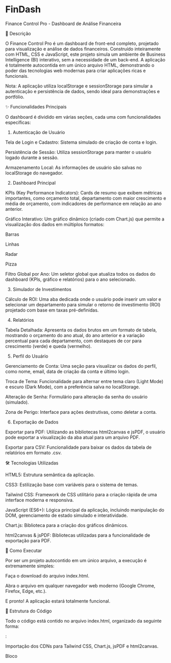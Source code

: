 # FinDash
Finance Control Pro - Dashboard de Análise Financeira

📜 Descrição

O Finance Control Pro é um dashboard de front-end completo, projetado para visualização e análise de dados financeiros. Construído inteiramente com HTML, CSS e JavaScript, este projeto simula um ambiente de Business Intelligence (BI) interativo, sem a necessidade de um back-end. A aplicação é totalmente autocontida em um único arquivo HTML, demonstrando o poder das tecnologias web modernas para criar aplicações ricas e funcionais.

Nota: A aplicação utiliza localStorage e sessionStorage para simular a autenticação e persistência de dados, sendo ideal para demonstrações e portfólio.

✨ Funcionalidades Principais

O dashboard é dividido em várias seções, cada uma com funcionalidades específicas:

1. Autenticação de Usuário

Tela de Login e Cadastro: Sistema simulado de criação de conta e login.

Persistência de Sessão: Utiliza sessionStorage para manter o usuário logado durante a sessão.

Armazenamento Local: As informações de usuário são salvas no localStorage do navegador.

2. Dashboard Principal

KPIs (Key Performance Indicators): Cards de resumo que exibem métricas importantes, como orçamento total, departamento com maior crescimento e média de orçamento, com indicadores de performance em relação ao ano anterior.

Gráfico Interativo: Um gráfico dinâmico (criado com Chart.js) que permite a visualização dos dados em múltiplos formatos:

Barras

Linhas

Radar

Pizza

Filtro Global por Ano: Um seletor global que atualiza todos os dados do dashboard (KPIs, gráfico e relatórios) para o ano selecionado.

3. Simulador de Investimentos

Cálculo de ROI: Uma aba dedicada onde o usuário pode inserir um valor e selecionar um departamento para simular o retorno de investimento (ROI) projetado com base em taxas pré-definidas.

4. Relatórios

Tabela Detalhada: Apresenta os dados brutos em um formato de tabela, mostrando o orçamento do ano atual, do ano anterior e a variação percentual para cada departamento, com destaques de cor para crescimento (verde) e queda (vermelho).

5. Perfil do Usuário

Gerenciamento de Conta: Uma seção para visualizar os dados do perfil, como nome, email, data de criação da conta e último login.

Troca de Tema: Funcionalidade para alternar entre tema claro (Light Mode) e escuro (Dark Mode), com a preferência salva no localStorage.

Alteração de Senha: Formulário para alteração da senha do usuário (simulado).

Zona de Perigo: Interface para ações destrutivas, como deletar a conta.

6. Exportação de Dados

Exportar para PDF: Utilizando as bibliotecas html2canvas e jsPDF, o usuário pode exportar a visualização da aba atual para um arquivo PDF.

Exportar para CSV: Funcionalidade para baixar os dados da tabela de relatórios em formato .csv.

🛠️ Tecnologias Utilizadas

HTML5: Estrutura semântica da aplicação.

CSS3: Estilização base com variáveis para o sistema de temas.

Tailwind CSS: Framework de CSS utilitário para a criação rápida de uma interface moderna e responsiva.

JavaScript (ES6+): Lógica principal da aplicação, incluindo manipulação do DOM, gerenciamento de estado simulado e interatividade.

Chart.js: Biblioteca para a criação dos gráficos dinâmicos.

html2canvas & jsPDF: Bibliotecas utilizadas para a funcionalidade de exportação para PDF.

🚀 Como Executar

Por ser um projeto autocontido em um único arquivo, a execução é extremamente simples:

Faça o download do arquivo index.html.

Abra o arquivo em qualquer navegador web moderno (Google Chrome, Firefox, Edge, etc.).

E pronto! A aplicação estará totalmente funcional.

🧬 Estrutura do Código

Todo o código está contido no arquivo index.html, organizado da seguinte forma:

<head>:

Importação dos CDNs para Tailwind CSS, Chart.js, jsPDF e html2canvas.

Bloco <style> com as variáveis CSS para os temas (Dark/Light) e estilos customizados.

<body>:

Tela de Autenticação (#auth-screen): HTML para os formulários de login e cadastro.

Aplicação Principal (#app):

Sidebar (<aside>): Barra de navegação lateral com os links para as abas.

Conteúdo Principal (<main>):

Cabeçalho (<header>): Título da página, mensagem de boas-vindas, seletor de ano e botões de exportação.

Área de Conteúdo (#content-area): Contêiner para as abas, onde cada div com a classe .tab-content representa uma seção (Dashboard, Simulador, etc.).

<script>:

Cache de Elementos: Todos os elementos do DOM são selecionados e armazenados em um objeto els para melhor performance.

Dados Mockados (mockDatabase): Um objeto JavaScript que simula um banco de dados com os dados financeiros por ano.

Módulos de Lógica: O código é organizado em "módulos" (objetos), como ThemeManager e Auth, para separar responsabilidades.

Funções Principais:

createOrUpdateChart(): Lida com a renderização e atualização dos gráficos.

updateDashboardData(): Função central que atualiza toda a UI com base no ano selecionado.

setupTabs(): Gerencia a navegação por abas.

Listeners de Evento: Lógica para todos os elementos interativos, como botões, formulários e seletores.
